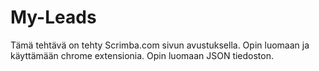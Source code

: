 # My-Leads

Tämä tehtävä on tehty Scrimba.com sivun avustuksella.
Opin luomaan ja käyttämään chrome extensionia.
Opin luomaan JSON tiedoston.
